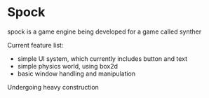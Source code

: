 # Spock

spock is a game engine being developed for a game called synther

Current feature list:
- simple UI system, which currently includes button and text
- simple physics world, using box2d
- basic window handling and manipulation

Undergoing heavy construction
